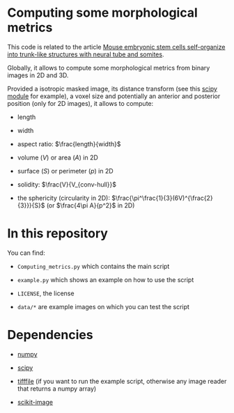# Computing some morphological metrics

This code is related to the article [Mouse embryonic stem cells self-organize into trunk-like structures with neural tube and somites](https://dx.doi.org/10.1126/science.aba4937).

Globally, it allows to compute some morphological metrics from binary images in 2D and 3D.

Provided a isotropic masked image, its distance transform (see this [scipy module](https://docs.scipy.org/doc/scipy/reference/tutorial/ndimage.html#distance-transforms) for example), a voxel size and potentially an anterior and posterior position (only for 2D images), it allows to compute:

- length

- width

- aspect ratio: $\frac{length}{width}$

- volume ($V$) or area ($A$) in 2D

- surface ($S$) or perimeter ($p$) in 2D

- solidity: $\frac{V}{V_{conv-hull}}$

- the sphericity (circularity in 2D): $\frac{\pi^\frac{1}{3}(6V)^{\frac{2}{3}}}{S}$  (or $\frac{4\pi A}{p^2}$ in 2D)

# In this repository

You can find:

- `Computing_metrics.py` which contains the main script

- `example.py` which shows an example on how to use the script

- `LICENSE`, the license

- `data/*` are example images on which you can test the script

# Dependencies

- [numpy](numpy.org)

- [scipy](scipy.org)

- [tifffile](https://pypi.org/project/tifffile/) (if you want to run the example script, otherwise any image reader that returns a numpy array)

- [scikit-image](scikit-image.org)



